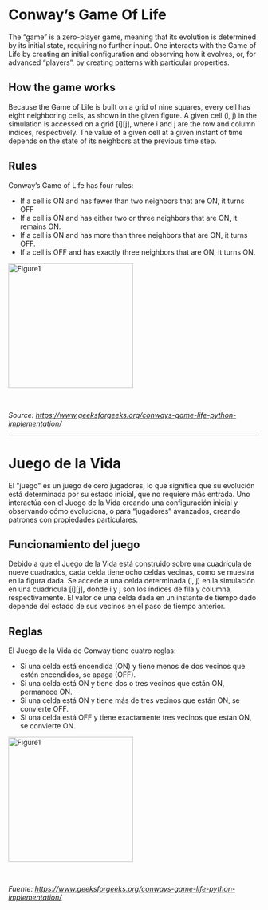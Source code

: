 # Conway’s Game Of Life

The “game” is a zero-player game, meaning that its evolution is determined by its initial state, requiring no further input. One interacts with the Game of Life by creating an initial configuration and observing how it evolves, or, for advanced “players”, by creating patterns with particular properties.

## How the game works
Because the Game of Life is built on a grid of nine squares, every cell has eight neighboring cells, as shown in the given figure. A given cell (i, j) in the simulation is accessed on a grid [i][j], where i and j are the row and column indices, respectively. The value of a given cell at a given instant of time depends on the state of its neighbors at the previous time step.

## Rules
Conway’s Game of Life has four rules:
 
- If a cell is ON and has fewer than two neighbors that are ON, it turns OFF
- If a cell is ON and has either two or three neighbors that are ON, it remains ON.
- If a cell is ON and has more than three neighbors that are ON, it turns OFF.
- If a cell is OFF and has exactly three neighbors that are ON, it turns ON.

[<img align="center" alt="Figure1" width="250px" src="https://media.geeksforgeeks.org/wp-content/uploads/20201102133039/GameOfLifeDiagram.png" />](https://www.geeksforgeeks.org/conways-game-life-python-implementation/)

<br />

*Source: https://www.geeksforgeeks.org/conways-game-life-python-implementation/*

---

# Juego de la Vida

El "juego" es un juego de cero jugadores, lo que significa que su evolución está determinada por su estado inicial, que no requiere más entrada. Uno interactúa con el Juego de la Vida creando una configuración inicial y observando cómo evoluciona, o para “jugadores” avanzados, creando patrones con propiedades particulares. 

## Funcionamiento del juego
Debido a que el Juego de la Vida está construido sobre una cuadrícula de nueve cuadrados, cada celda tiene ocho celdas vecinas, como se muestra en la figura dada. Se accede a una celda determinada (i, j) en la simulación en una cuadrícula [i][j], donde i y j son los índices de fila y columna, respectivamente. El valor de una celda dada en un instante de tiempo dado depende del estado de sus vecinos en el paso de tiempo anterior.

## Reglas
El Juego de la Vida de Conway tiene cuatro reglas:

- Si una celda está encendida (ON) y tiene menos de dos vecinos que estén encendidos, se apaga (OFF).
- Si una celda está ON y tiene dos o tres vecinos que están ON, permanece ON.
- Si una celda está ON y tiene más de tres vecinos que están ON, se convierte OFF.
- Si una celda está OFF y tiene exactamente tres vecinos que están ON, se convierte ON.

[<img align="center" alt="Figure1" width="250px" src="https://media.geeksforgeeks.org/wp-content/uploads/20201102133039/GameOfLifeDiagram.png" />](https://www.geeksforgeeks.org/conways-game-life-python-implementation/)

<br />

*Fuente: https://www.geeksforgeeks.org/conways-game-life-python-implementation/*
